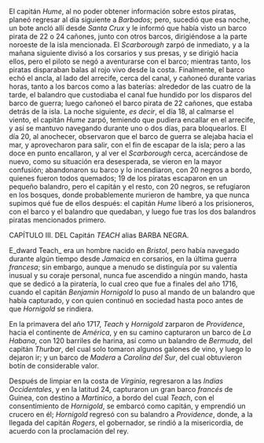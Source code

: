 El capitán *Hume*, al no poder obtener información sobre estos piratas, planeó regresar al día siguiente a *Barbados*; pero, sucedió que esa noche, un bote ancló allí desde *Santa Crux* y le informó que había visto un barco pirata de 22 o 24 cañones, junto con otros barcos, dirigiéndose a la parte noroeste de la isla mencionada. El *Scarborough* zarpó de inmediato, y a la mañana siguiente divisó a los corsarios y sus presas, y se dirigió hacia ellos, pero el piloto se negó a aventurarse con el barco; mientras tanto, los piratas disparaban balas al rojo vivo desde la costa. Finalmente, el barco echó el ancla, al lado del arrecife, cerca del canal, y cañoneó durante varias horas, tanto a los barcos como a las baterías: alrededor de las cuatro de la tarde, el balandro que custodiaba el canal fue hundido por los disparos del barco de guerra; luego cañoneó el barco pirata de 22 cañones, que estaba detrás de la isla. La noche siguiente, _es decir_, el día 18, al calmarse el viento, el capitán *Hume* zarpó, temiendo que pudiera encallar en el arrecife, y así se mantuvo navegando durante uno o dos días, para bloquearlos. El día 20, al anochecer, observaron que el barco de guerra se alejaba hacia el mar, y aprovecharon para salir, con el fin de escapar de la isla; pero a las doce en punto encallaron, y al ver el *Scarborough* cerca, acercándose de nuevo, como su situación era desesperada, se vieron en la mayor confusión; abandonaron su barco y lo incendiaron, con 20 negros a bordo, quienes fueron todos quemados; 19 de los piratas escaparon en un pequeño balandro, pero el capitán y el resto, con 20 negros, se refugiaron en los bosques, donde probablemente murieron de hambre, ya que nunca supimos qué fue de ellos después: el capitán *Hume* liberó a los prisioneros, con el barco y el balandro que quedaban, y luego fue tras los dos balandros piratas mencionados primero.

CAPÍTULO III. DEL Capitán *TEACH* alias BARBA NEGRA.

E_dward Teach_ era un hombre nacido en *Bristol*, pero había navegado durante algún tiempo desde *Jamaica* en corsarios, en la última guerra *francesa*; sin embargo, aunque a menudo se distinguía por su valentía inusual y su coraje personal, nunca fue ascendido a ningún mando, hasta que se dedicó a la piratería, lo cual creo que fue a finales del año 1716, cuando el capitán *Benjamin Hornigold* lo puso al mando de un balandro que había capturado, y con quien continuó en sociedad hasta poco antes de que *Hornigold* se rindiera.

En la primavera del año 1717, *Teach* y *Hornigold* zarparon de *Providence*, hacia el continente de *América*, y en su camino capturaron un barco de *La Habana*, con 120 barriles de harina, así como un balandro de *Bermuda*, del capitán *Thurbar*, del cual solo tomaron algunos galones de vino, y luego lo dejaron ir; y un barco de *Madera* a *Carolina del Sur*, del cual obtuvieron botín de considerable valor.

Después de limpiar en la costa de *Virginia*, regresaron a las *Indias Occidentales*, y en la latitud 24, capturaron un gran barco *francés* de Guinea, con destino a *Martinico*, a bordo del cual *Teach*, con el consentimiento de *Hornigold*, se embarcó como capitán, y emprendió un crucero en él; *Hornigold* regresó con su balandro a *Providence*, donde, a la llegada del capitán *Rogers*, el gobernador, se rindió a la misericordia, de acuerdo con la proclamación del rey.